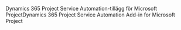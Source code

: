 <span data-ttu-id="83792-101">Dynamics 365 Project Service Automation-tillägg för Microsoft Project</span><span class="sxs-lookup"><span data-stu-id="83792-101">Dynamics 365 Project Service Automation Add-in for Microsoft Project</span></span>